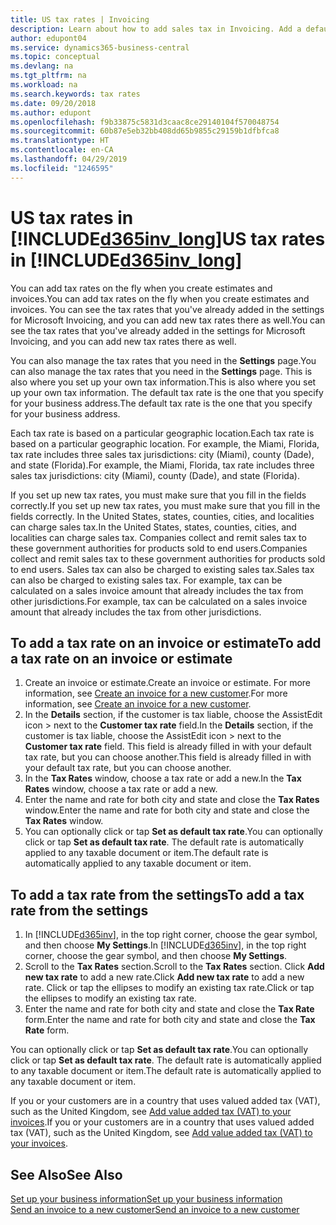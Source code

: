 ```yaml
---
title: US tax rates | Invoicing
description: Learn about how to add sales tax in Invoicing. Add a default tax rate based on your own address, and add tax rates for your customers.
author: edupont04
ms.service: dynamics365-business-central
ms.topic: conceptual
ms.devlang: na
ms.tgt_pltfrm: na
ms.workload: na
ms.search.keywords: tax rates
ms.date: 09/20/2018
ms.author: edupont
ms.openlocfilehash: f9b33875c5831d3caac8ce29140104f570048754
ms.sourcegitcommit: 60b87e5eb32bb408dd65b9855c29159b1dfbfca8
ms.translationtype: HT
ms.contentlocale: en-CA
ms.lasthandoff: 04/29/2019
ms.locfileid: "1246595"
---
```

# <a name="us-tax-rates-in-included365invlongincludesd365invlongmd"></a><span data-ttu-id="05147-104">US tax rates in [!INCLUDE[d365inv_long](includes/d365inv_long.md)]</span><span class="sxs-lookup"><span data-stu-id="05147-104">US tax rates in [!INCLUDE[d365inv_long](includes/d365inv_long.md)]</span></span>
<span data-ttu-id="05147-105">You can add tax rates on the fly when you create estimates and invoices.</span><span class="sxs-lookup"><span data-stu-id="05147-105">You can add tax rates on the fly when you create estimates and invoices.</span></span> <span data-ttu-id="05147-106">You can see the tax rates that you've already added in the settings for Microsoft Invoicing, and you can add new tax rates there as well.</span><span class="sxs-lookup"><span data-stu-id="05147-106">You can see the tax rates that you've already added in the settings for Microsoft Invoicing, and you can add new tax rates there as well.</span></span>  

<span data-ttu-id="05147-107">You can also manage the tax rates that you need in the **Settings** page.</span><span class="sxs-lookup"><span data-stu-id="05147-107">You can also manage the tax rates that you need in the **Settings** page.</span></span> <span data-ttu-id="05147-108">This is also where you set up your own tax information.</span><span class="sxs-lookup"><span data-stu-id="05147-108">This is also where you set up your own tax information.</span></span> <span data-ttu-id="05147-109">The default tax rate is the one that you specify for your business address.</span><span class="sxs-lookup"><span data-stu-id="05147-109">The default tax rate is the one that you specify for your business address.</span></span>  

<span data-ttu-id="05147-110">Each tax rate is based on a particular geographic location.</span><span class="sxs-lookup"><span data-stu-id="05147-110">Each tax rate is based on a particular geographic location.</span></span> <span data-ttu-id="05147-111">For example, the Miami, Florida, tax rate includes three sales tax jurisdictions: city (Miami), county (Dade), and state (Florida).</span><span class="sxs-lookup"><span data-stu-id="05147-111">For example, the Miami, Florida, tax rate includes three sales tax jurisdictions: city (Miami), county (Dade), and state (Florida).</span></span>  

<span data-ttu-id="05147-112">If you set up new tax rates, you must make sure that you fill in the fields correctly.</span><span class="sxs-lookup"><span data-stu-id="05147-112">If you set up new tax rates, you must make sure that you fill in the fields correctly.</span></span> <span data-ttu-id="05147-113">In the United States, states, counties, cities, and localities can charge sales tax.</span><span class="sxs-lookup"><span data-stu-id="05147-113">In the United States, states, counties, cities, and localities can charge sales tax.</span></span> <span data-ttu-id="05147-114">Companies collect and remit sales tax to these government authorities for products sold to end users.</span><span class="sxs-lookup"><span data-stu-id="05147-114">Companies collect and remit sales tax to these government authorities for products sold to end users.</span></span> <span data-ttu-id="05147-115">Sales tax can also be charged to existing sales tax.</span><span class="sxs-lookup"><span data-stu-id="05147-115">Sales tax can also be charged to existing sales tax.</span></span> <span data-ttu-id="05147-116">For example, tax can be calculated on a sales invoice amount that already includes the tax from other jurisdictions.</span><span class="sxs-lookup"><span data-stu-id="05147-116">For example, tax can be calculated on a sales invoice amount that already includes the tax from other jurisdictions.</span></span>  

## <a name="to-add-a-tax-rate-on-an-invoice-or-estimate"></a><span data-ttu-id="05147-117">To add a tax rate on an invoice or estimate</span><span class="sxs-lookup"><span data-stu-id="05147-117">To add a tax rate on an invoice or estimate</span></span>

1. <span data-ttu-id="05147-118">Create an invoice or estimate.</span><span class="sxs-lookup"><span data-stu-id="05147-118">Create an invoice or estimate.</span></span> <span data-ttu-id="05147-119">For more information, see [Create an invoice for a new customer](send-invoice.md).</span><span class="sxs-lookup"><span data-stu-id="05147-119">For more information, see [Create an invoice for a new customer](send-invoice.md).</span></span>  
2. <span data-ttu-id="05147-120">In the **Details** section, if the customer is tax liable, choose the AssistEdit icon > next to the **Customer tax rate** field.</span><span class="sxs-lookup"><span data-stu-id="05147-120">In the **Details** section, if the customer is tax liable, choose the AssistEdit icon > next to the **Customer tax rate** field.</span></span> <span data-ttu-id="05147-121">This field is already filled in with your default tax rate, but you can choose another.</span><span class="sxs-lookup"><span data-stu-id="05147-121">This field is already filled in with your default tax rate, but you can choose another.</span></span>  
3. <span data-ttu-id="05147-122">In the **Tax Rates** window, choose a tax rate or add a new.</span><span class="sxs-lookup"><span data-stu-id="05147-122">In the **Tax Rates** window, choose a tax rate or add a new.</span></span>  
4. <span data-ttu-id="05147-123">Enter the name and rate for both city and state and close the **Tax Rates** window.</span><span class="sxs-lookup"><span data-stu-id="05147-123">Enter the name and rate for both city and state and close the **Tax Rates** window.</span></span>  
5. <span data-ttu-id="05147-124">You can optionally click or tap **Set as default tax rate**.</span><span class="sxs-lookup"><span data-stu-id="05147-124">You can optionally click or tap **Set as default tax rate**.</span></span> <span data-ttu-id="05147-125">The default rate is automatically applied to any taxable document or item.</span><span class="sxs-lookup"><span data-stu-id="05147-125">The default rate is automatically applied to any taxable document or item.</span></span>  

## <a name="to-add-a-tax-rate-from-the-settings"></a><span data-ttu-id="05147-126">To add a tax rate from the settings</span><span class="sxs-lookup"><span data-stu-id="05147-126">To add a tax rate from the settings</span></span>

1. <span data-ttu-id="05147-127">In [!INCLUDE[d365inv](includes/d365inv.md)], in the top right corner, choose the gear symbol, and then choose **My Settings**.</span><span class="sxs-lookup"><span data-stu-id="05147-127">In [!INCLUDE[d365inv](includes/d365inv.md)], in the top right corner, choose the gear symbol, and then choose **My Settings**.</span></span>  
2. <span data-ttu-id="05147-128">Scroll to the **Tax Rates** section.</span><span class="sxs-lookup"><span data-stu-id="05147-128">Scroll to the **Tax Rates** section.</span></span> <span data-ttu-id="05147-129">Click **Add new tax rate** to add a new rate.</span><span class="sxs-lookup"><span data-stu-id="05147-129">Click **Add new tax rate** to add a new rate.</span></span> <span data-ttu-id="05147-130">Click or tap the ellipses to modify an existing tax rate.</span><span class="sxs-lookup"><span data-stu-id="05147-130">Click or tap the ellipses to modify an existing tax rate.</span></span>  
3. <span data-ttu-id="05147-131">Enter the name and rate for both city and state and close the **Tax Rate** form.</span><span class="sxs-lookup"><span data-stu-id="05147-131">Enter the name and rate for both city and state and close the **Tax Rate** form.</span></span>  

<span data-ttu-id="05147-132">You can optionally click or tap **Set as default tax rate**.</span><span class="sxs-lookup"><span data-stu-id="05147-132">You can optionally click or tap **Set as default tax rate**.</span></span> <span data-ttu-id="05147-133">The default rate is automatically applied to any taxable document or item.</span><span class="sxs-lookup"><span data-stu-id="05147-133">The default rate is automatically applied to any taxable document or item.</span></span>  

<span data-ttu-id="05147-134">If you or your customers are in a country that uses valued added tax (VAT), such as the United Kingdom, see [Add value added tax (VAT) to your invoices](add-vat.md).</span><span class="sxs-lookup"><span data-stu-id="05147-134">If you or your customers are in a country that uses valued added tax (VAT), such as the United Kingdom, see [Add value added tax (VAT) to your invoices](add-vat.md).</span></span>  

## <a name="see-also"></a><span data-ttu-id="05147-135">See Also</span><span class="sxs-lookup"><span data-stu-id="05147-135">See Also</span></span>

[<span data-ttu-id="05147-136">Set up your business information</span><span class="sxs-lookup"><span data-stu-id="05147-136">Set up your business information</span></span>](set-up-business-profile.md)  
[<span data-ttu-id="05147-137">Send an invoice to a new customer</span><span class="sxs-lookup"><span data-stu-id="05147-137">Send an invoice to a new customer</span></span>](send-invoice.md)  
